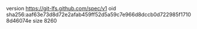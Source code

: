 version https://git-lfs.github.com/spec/v1
oid sha256:aaf63e73d8d72e2afab459ff52d5a59c7e966d8dccb0d722985f17108d46074e
size 8260
